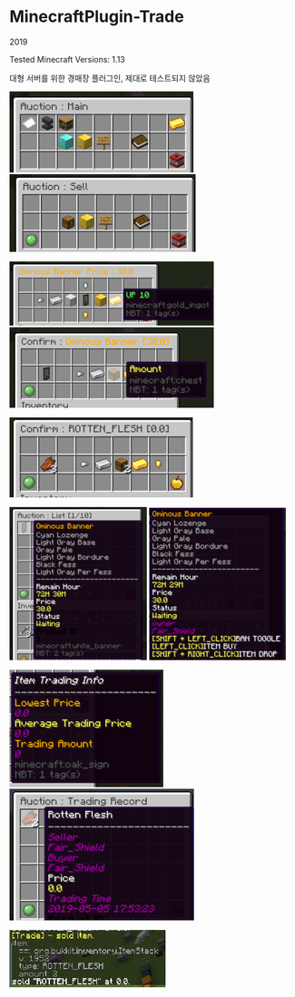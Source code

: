 # MinecraftPlugin-Trade
2019

Tested Minecraft Versions: 1.13

대형 서버를 위한 경매장 플러그인, 제대로 테스트되지 않았음

![unknown_10](./src/main/resources/readme/unknown_10.png)
![unknown_9](./src/main/resources/readme/unknown_9.png)

![unknown_7](./src/main/resources/readme/unknown_7.png)
![unknown_4](./src/main/resources/readme/unknown_4.png)

![unknown_3](./src/main/resources/readme/unknown_3.png)

![unknown_6](./src/main/resources/readme/unknown_6.png)
![unknown_5](./src/main/resources/readme/unknown_5.png)

![unknown_8](./src/main/resources/readme/unknown_8.png)
![unknown_2](./src/main/resources/readme/unknown_2.png)

![unknown](./src/main/resources/readme/unknown.png)
